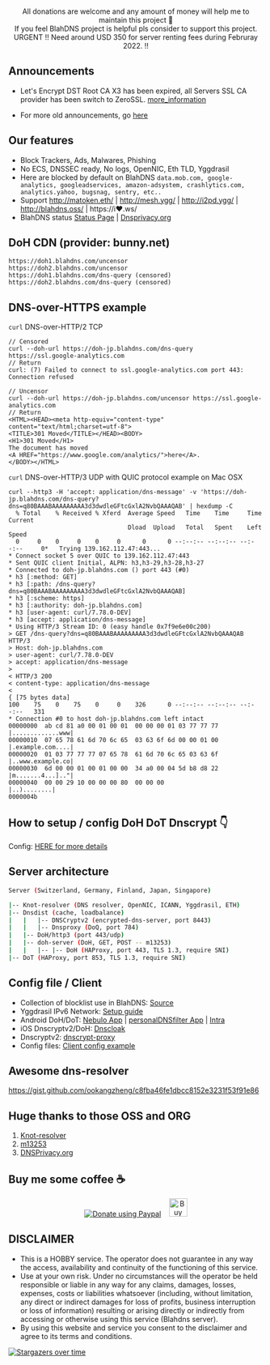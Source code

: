 
 <p align="center">
  &nbsp;&nbsp;
  <br> All donations are welcome and any amount of money will help me to maintain this project 🥰 
  <br> If you feel BlahDNS project is helpful pls consider to support this project.
  <br> URGENT !! Need around USD 350 for server renting fees during Februray 2022. !!
</p> 

## Announcements

* Let's Encrypt DST Root CA X3 has been expired, all Servers SSL CA provider has been switch to ZeroSSL. [more_information](https://community.letsencrypt.org/t/android-devices-with-dot-configured-interaction-with-new-default-chain/161020/13)

* For more old announcements, go [here](https://github.com/ookangzheng/blahdns/issues/36)

## Our features

* Block Trackers, Ads, Malwares, Phishing
* No ECS, DNSSEC ready, No logs, OpenNIC, Eth TLD, Yggdrasil 
* Here are blocked by default on BlahDNS
`data.mob.com, google-analytics, googleadservices, amazon-adsystem, crashlytics.com, analytics.yahoo, bugsnag, sentry, etc.. `
* Support http://matoken.eth/ | http://mesh.ygg/ | http://i2pd.ygg/ | http://blahdns.oss/ | https://i❤.ws/
* BlahDNS status [Status Page](https://stats.blahdns.com) | [Dnsprivacy.org](https://dnsprivacy.org/jenkins/job/dnsprivacy-monitoring/)

## DoH CDN (provider: bunny.net)

```
https://doh1.blahdns.com/uncensor 
https://doh2.blahdns.com/uncensor 
https://doh1.blahdns.com/dns-query (censored)
https://doh2.blahdns.com/dns-query (censored)
```

## DNS-over-HTTPS example 

`curl` DNS-over-HTTP/2 TCP

```
// Censored 
curl --doh-url https://doh-jp.blahdns.com/dns-query https://ssl.google-analytics.com
// Return 
curl: (7) Failed to connect to ssl.google-analytics.com port 443: Connection refused

// Uncensor
curl --doh-url https://doh-jp.blahdns.com/uncensor https://ssl.google-analytics.com
// Return
<HTML><HEAD><meta http-equiv="content-type" content="text/html;charset=utf-8">
<TITLE>301 Moved</TITLE></HEAD><BODY>
<H1>301 Moved</H1>
The document has moved
<A HREF="https://www.google.com/analytics/">here</A>.
</BODY></HTML>
```

`curl` DNS-over-HTTP/3 UDP with QUIC protocol example on Mac OSX 

```
curl --http3 -H 'accept: application/dns-message' -v 'https://doh-jp.blahdns.com/dns-query?dns=q80BAAABAAAAAAAAA3d3dwdleGFtcGxlA2NvbQAAAQAB' | hexdump -C
  % Total    % Received % Xferd  Average Speed   Time    Time     Time  Current
                                 Dload  Upload   Total   Spent    Left  Speed
  0     0    0     0    0     0      0      0 --:--:-- --:--:-- --:--:--     0*   Trying 139.162.112.47:443...
* Connect socket 5 over QUIC to 139.162.112.47:443
* Sent QUIC client Initial, ALPN: h3,h3-29,h3-28,h3-27
* Connected to doh-jp.blahdns.com () port 443 (#0)
* h3 [:method: GET]
* h3 [:path: /dns-query?dns=q80BAAABAAAAAAAAA3d3dwdleGFtcGxlA2NvbQAAAQAB]
* h3 [:scheme: https]
* h3 [:authority: doh-jp.blahdns.com]
* h3 [user-agent: curl/7.78.0-DEV]
* h3 [accept: application/dns-message]
* Using HTTP/3 Stream ID: 0 (easy handle 0x7f9e6e00c200)
> GET /dns-query?dns=q80BAAABAAAAAAAAA3d3dwdleGFtcGxlA2NvbQAAAQAB HTTP/3
> Host: doh-jp.blahdns.com
> user-agent: curl/7.78.0-DEV
> accept: application/dns-message
>
< HTTP/3 200
< content-type: application/dns-message
<
{ [75 bytes data]
100    75    0    75    0     0    326      0 --:--:-- --:--:-- --:--:--   331
* Connection #0 to host doh-jp.blahdns.com left intact
00000000  ab cd 81 a0 00 01 00 01  00 00 00 01 03 77 77 77  |.............www|
00000010  07 65 78 61 6d 70 6c 65  03 63 6f 6d 00 00 01 00  |.example.com....|
00000020  01 03 77 77 77 07 65 78  61 6d 70 6c 65 03 63 6f  |..www.example.co|
00000030  6d 00 00 01 00 01 00 00  34 a0 00 04 5d b8 d8 22  |m.......4...].."|
00000040  00 00 29 10 00 00 00 80  00 00 00                 |..)........|
0000004b

```

## How to setup / config DoH DoT Dnscrypt 👇
Config: [HERE for more details](https://github.com/ookangzheng/blahdns/tree/master/server-conf)


## Server architecture

```bash
Server (Switzerland, Germany, Finland, Japan, Singapore)

|-- Knot-resolver (DNS resolver, OpenNIC, ICANN, Yggdrasil, ETH)
|-- Dnsdist (cache, loadbalance)
|   |   |-- DNSCryptv2 (encrypted-dns-server, port 8443)
|   |   |-- Dnsproxy (DoQ, port 784)
|   |-- DoH/http3 (port 443/udp)
|   |-- doh-server (DoH, GET, POST -- m13253)
|   |   |-- |-- DoH (HAProxy, port 443, TLS 1.3, require SNI)
|-- DoT (HAProxy, port 853, TLS 1.3, require SNI)

```

## Config file / Client
* Collection of blocklist use in BlahDNS: [Source](https://github.com/ookangzheng/blahdns/raw/master/hosts/source.txt) 
* Yggdrasil IPv6 Network: [Setup guide](https://github.com/ookangzheng/blahdns/blob/master/client-conf/yggdrasil.md)
* Android DoH/DoT: [Nebulo App](https://play.google.com/store/apps/details?id=com.frostnerd.smokescreen) | [personalDNSfilter App](https://zenz-solutions.de/personaldnsfilter/) | [Intra](https://play.google.com/store/apps/details?id=app.intra)
* iOS Dnscryptv2/DoH: [Dnscloak](https://itunes.apple.com/app/dnscloak-secure-dns-client/id1452162351)
* Dnscryptv2: [dnscrypt-proxy](https://github.com/DNSCrypt/dnscrypt-proxy)
* Config files: [ Client config example ](https://github.com/ookangzheng/blahdns/tree/master/client-conf)

## Awesome dns-resolver
https://gist.github.com/ookangzheng/c8fba46fe1dbcc8152e3231f53f91e86

## Huge thanks to those OSS and ORG
1. [Knot-resolver](https://github.com/CZ-NIC/knot-resolver)
2. [m13253](https://github.com/m13253/dns-over-https)
3. [DNSPrivacy.org](https://dnsprivacy.org)

## Buy me some coffee :coffee: 

<p align="center">  
  <a href="https://www.paypal.com/paypalme/okz5289tw?locale.x=en_GB"><img alt="Donate using Paypal" src="https://www.paypalobjects.com/en_US/i/btn/btn_donateCC_LG.gif"></a>
  &nbsp;&nbsp;
  <a href='https://ko-fi.com/P5P4GPQ8' target='_blank'><img height='36' style='border:0px;height:36px;' src='https://az743702.vo.msecnd.net/cdn/kofi4.png?v=0' border='0' alt='Buy Me a Coffee at ko-fi.com' /></a>
</p>

## DISCLAIMER
* This is a HOBBY service. The operator does not guarantee in any way the access, availability and continuity of the functioning of this service. 
* Use at your own risk. Under no circumstances will the operator be held responsible or liable in any way for any claims, damages, losses, expenses, costs or liabilities whatsoever (including, without limitation, any direct or indirect damages for loss of profits, business interruption or loss of information) resulting or arising directly or indirectly from accessing or otherwise using this service (Blahdns server).
* By using this website and service you consent to the disclaimer and agree to its terms and conditions.

[![Stargazers over time](https://starchart.cc/ookangzheng/blahdns.svg)](https://starchart.cc/ookangzheng/blahdns)
